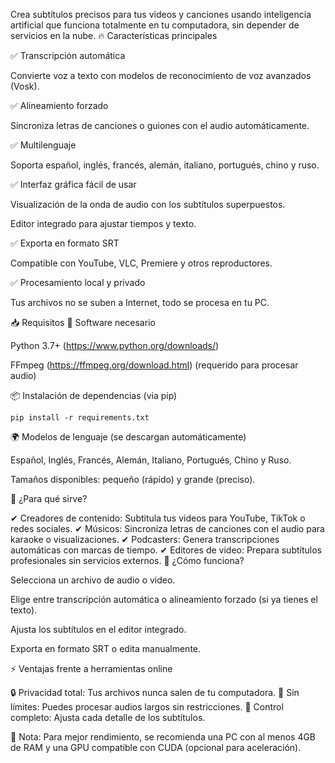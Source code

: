 Crea subtítulos precisos para tus videos y canciones usando inteligencia artificial que funciona totalmente en tu computadora, sin depender de servicios en la nube.
🔥 Características principales

✅ Transcripción automática

Convierte voz a texto con modelos de reconocimiento de voz avanzados (Vosk).

✅ Alineamiento forzado

Sincroniza letras de canciones o guiones con el audio automáticamente.

✅ Multilenguaje

Soporta español, inglés, francés, alemán, italiano, portugués, chino y ruso.

✅ Interfaz gráfica fácil de usar

Visualización de la onda de audio con los subtítulos superpuestos.

Editor integrado para ajustar tiempos y texto.

✅ Exporta en formato SRT

Compatible con YouTube, VLC, Premiere y otros reproductores.

✅ Procesamiento local y privado

Tus archivos no se suben a Internet, todo se procesa en tu PC.

📥 Requisitos
📌 Software necesario

Python 3.7+ (https://www.python.org/downloads/)

FFmpeg (https://ffmpeg.org/download.html) (requerido para procesar audio)

📦 Instalación de dependencias (via pip)

    pip install -r requirements.txt

🌍 Modelos de lenguaje (se descargan automáticamente)

Español, Inglés, Francés, Alemán, Italiano, Portugués, Chino y Ruso.

Tamaños disponibles: pequeño (rápido) y grande (preciso).

🚀 ¿Para qué sirve?

✔ Creadores de contenido: Subtitula tus videos para YouTube, TikTok o redes sociales.
✔ Músicos: Sincroniza letras de canciones con el audio para karaoke o visualizaciones.
✔ Podcasters: Genera transcripciones automáticas con marcas de tiempo.
✔ Editores de video: Prepara subtítulos profesionales sin servicios externos.
🔧 ¿Cómo funciona?

Selecciona un archivo de audio o video.

Elige entre transcripción automática o alineamiento forzado (si ya tienes el texto).

Ajusta los subtítulos en el editor integrado.

Exporta en formato SRT o edita manualmente.

⚡ Ventajas frente a herramientas online

🔒 Privacidad total: Tus archivos nunca salen de tu computadora.
💾 Sin límites: Puedes procesar audios largos sin restricciones.
🔄 Control completo: Ajusta cada detalle de los subtítulos.

📌 Nota: Para mejor rendimiento, se recomienda una PC con al menos 4GB de RAM y una GPU compatible con CUDA (opcional para aceleración).
